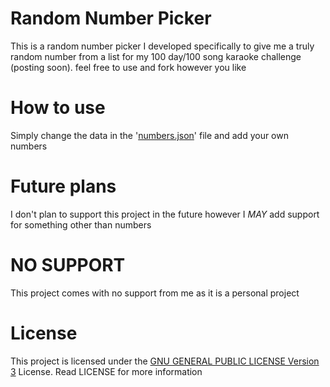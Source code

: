 # Random Number Picker
This is a random number picker I developed specifically to give me a truly random number from a list for my 100 day/100 song karaoke challenge (posting soon). feel free to use and fork however you like

# How to use
Simply change the data in the '[numbers.json](./numbers.json)' file and add your own numbers

# Future plans
I don't plan to support this project in the future however I *MAY* add support for something other than numbers

# NO SUPPORT
This project comes with no support from me as it is a personal project

# License
This project is licensed under the [GNU GENERAL PUBLIC LICENSE Version 3](./LICENSE) License. Read LICENSE for more information
